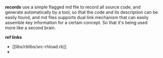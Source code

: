 **records**
use a simple flagged md file to record all source code, and generate automatically by a tool, so that the code and its description can be easily found, and md files supports dual link mechanism that can easily assemble key information for a certain concept. So that it's being used more like a second brain.

**ref links**
- [[libs/rblibs/src-rhload.rb]]
- 
